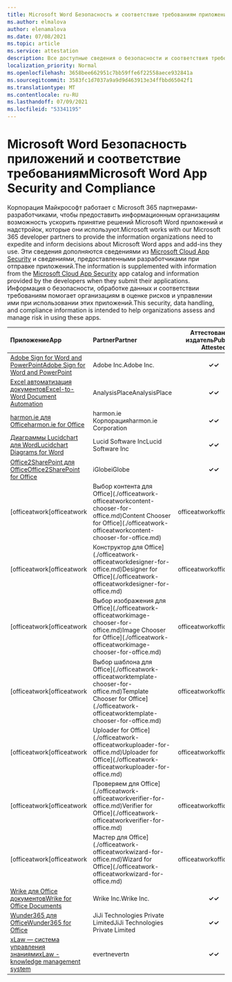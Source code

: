 ```yaml
---
title: Microsoft Word Безопасность и соответствие требованиям приложения — все приложения
ms.author: elmalova
author: elenamalova
ms.date: 07/08/2021
ms.topic: article
ms.service: attestation
description: Все доступные сведения о безопасности и соответствия требованиям для всех Microsoft Word приложений.
localization_priority: Normal
ms.openlocfilehash: 3658bee662951c7bb59ffe6f22558aece932841a
ms.sourcegitcommit: 3583fc1d7037a9a9d9d463913e34ffbbd65042f1
ms.translationtype: MT
ms.contentlocale: ru-RU
ms.lasthandoff: 07/09/2021
ms.locfileid: "53341195"
---
```

# <a name="microsoft-word-app-security-and-compliance"></a><span data-ttu-id="52b19-103">Microsoft Word Безопасность приложений и соответствие требованиям</span><span class="sxs-lookup"><span data-stu-id="52b19-103">Microsoft Word App Security and Compliance</span></span>

<span data-ttu-id="52b19-104">Корпорация Майкрософт работает с Microsoft 365 партнерами-разработчиками, чтобы предоставить информационным организациям возможность ускорить принятие решений Microsoft Word приложений и надстройок, которые они используют.</span><span class="sxs-lookup"><span data-stu-id="52b19-104">Microsoft works with our Microsoft 365 developer partners to provide the information organizations need to expedite and inform decisions about Microsoft Word apps and add-ins they use.</span></span> <span data-ttu-id="52b19-105">Эти сведения дополняются сведениями из [Microsoft Cloud App Security](https://www.microsoft.com/en-us/enterprise-mobility-security/cloud-app-security) и сведениями, предоставленными разработчиками при отправке приложений.</span><span class="sxs-lookup"><span data-stu-id="52b19-105">The information is supplemented with information from the [Microsoft Cloud App Security](https://www.microsoft.com/en-us/enterprise-mobility-security/cloud-app-security) app catalog and information provided by the developers when they submit their applications.</span></span> <span data-ttu-id="52b19-106">Информация о безопасности, обработке данных и соответствии требованиям помогает организациям в оценке рисков и управлении ими при использовании этих приложений.</span><span class="sxs-lookup"><span data-stu-id="52b19-106">This security, data handling, and compliance information is intended to help organizations assess and manage risk in using these apps.</span></span>

| <span data-ttu-id="52b19-107">**Приложение**</span><span class="sxs-lookup"><span data-stu-id="52b19-107">**App**</span></span> | <span data-ttu-id="52b19-108">**Partner**</span><span class="sxs-lookup"><span data-stu-id="52b19-108">**Partner**</span></span> | <span data-ttu-id="52b19-109">**Аттестованный издатель**</span><span class="sxs-lookup"><span data-stu-id="52b19-109">**Publisher Attested**</span></span> | <span data-ttu-id="52b19-110">**Сертифицировано**</span><span class="sxs-lookup"><span data-stu-id="52b19-110">**Certified**</span></span> |
|:--------|:------------|:----------------------:|:-------------:|
| [<span data-ttu-id="52b19-111">Adobe Sign for Word and PowerPoint</span><span class="sxs-lookup"><span data-stu-id="52b19-111">Adobe Sign for Word and PowerPoint</span></span>](./adobe-inc-sign-for-word-and-powerpoint.md) | <span data-ttu-id="52b19-112">Adobe Inc.</span><span class="sxs-lookup"><span data-stu-id="52b19-112">Adobe Inc.</span></span> | <span data-ttu-id="52b19-113">**✓**</span><span class="sxs-lookup"><span data-stu-id="52b19-113">**✓**</span></span> | <img alt="Certified application badge" src="../media/certified-badge.png" height="25" width="25" /> |
| [<span data-ttu-id="52b19-114">Excel автоматизация документов</span><span class="sxs-lookup"><span data-stu-id="52b19-114">Excel-to-Word Document Automation</span></span>](./analysisplace-excel-to-word-document-automation.md) | <span data-ttu-id="52b19-115">AnalysisPlace</span><span class="sxs-lookup"><span data-stu-id="52b19-115">AnalysisPlace</span></span> | <span data-ttu-id="52b19-116">**✓**</span><span class="sxs-lookup"><span data-stu-id="52b19-116">**✓**</span></span> |  |
| [<span data-ttu-id="52b19-117">harmon.ie для Office</span><span class="sxs-lookup"><span data-stu-id="52b19-117">harmon.ie for Office</span></span>](./harmonie-corporation-for-office.md) | <span data-ttu-id="52b19-118">harmon.ie Корпорация</span><span class="sxs-lookup"><span data-stu-id="52b19-118">harmon.ie Corporation</span></span> | <span data-ttu-id="52b19-119">**✓**</span><span class="sxs-lookup"><span data-stu-id="52b19-119">**✓**</span></span> |  |
| [<span data-ttu-id="52b19-120">Диаграммы Lucidchart для Word</span><span class="sxs-lookup"><span data-stu-id="52b19-120">Lucidchart Diagrams for Word</span></span>](./lucid-software-inc-lucidchart-diagrams-for-word.md) | <span data-ttu-id="52b19-121">Lucid Software Inc</span><span class="sxs-lookup"><span data-stu-id="52b19-121">Lucid Software Inc</span></span> | <span data-ttu-id="52b19-122">**✓**</span><span class="sxs-lookup"><span data-stu-id="52b19-122">**✓**</span></span> |  |
| [<span data-ttu-id="52b19-123">Office2SharePoint для Office</span><span class="sxs-lookup"><span data-stu-id="52b19-123">Office2SharePoint for Office</span></span>](./iglobe-office2sharepoint-for-office.md) | <span data-ttu-id="52b19-124">iGlobe</span><span class="sxs-lookup"><span data-stu-id="52b19-124">iGlobe</span></span> | <span data-ttu-id="52b19-125">**✓**</span><span class="sxs-lookup"><span data-stu-id="52b19-125">**✓**</span></span> | <img alt="Certified application badge" src="../media/certified-badge.png" height="25" width="25" /> |
| <span data-ttu-id="52b19-126">[officeatwork</span><span class="sxs-lookup"><span data-stu-id="52b19-126">[officeatwork</span></span> | <span data-ttu-id="52b19-127">Выбор контента для Office](./officeatwork-officeatworkcontent-chooser-for-office.md)</span><span class="sxs-lookup"><span data-stu-id="52b19-127">Content Chooser for Office](./officeatwork-officeatworkcontent-chooser-for-office.md)</span></span> | <span data-ttu-id="52b19-128">officeatwork</span><span class="sxs-lookup"><span data-stu-id="52b19-128">officeatwork</span></span> | <span data-ttu-id="52b19-129">**✓**</span><span class="sxs-lookup"><span data-stu-id="52b19-129">**✓**</span></span> | <img alt="Certified application badge" src="../media/certified-badge.png" height="25" width="25" /> |
| <span data-ttu-id="52b19-130">[officeatwork</span><span class="sxs-lookup"><span data-stu-id="52b19-130">[officeatwork</span></span> | <span data-ttu-id="52b19-131">Конструктор для Office](./officeatwork-officeatworkdesigner-for-office.md)</span><span class="sxs-lookup"><span data-stu-id="52b19-131">Designer for Office](./officeatwork-officeatworkdesigner-for-office.md)</span></span> | <span data-ttu-id="52b19-132">officeatwork</span><span class="sxs-lookup"><span data-stu-id="52b19-132">officeatwork</span></span> | <span data-ttu-id="52b19-133">**✓**</span><span class="sxs-lookup"><span data-stu-id="52b19-133">**✓**</span></span> | <img alt="Certified application badge" src="../media/certified-badge.png" height="25" width="25" /> |
| <span data-ttu-id="52b19-134">[officeatwork</span><span class="sxs-lookup"><span data-stu-id="52b19-134">[officeatwork</span></span> | <span data-ttu-id="52b19-135">Выбор изображения для Office](./officeatwork-officeatworkimage-chooser-for-office.md)</span><span class="sxs-lookup"><span data-stu-id="52b19-135">Image Chooser for Office](./officeatwork-officeatworkimage-chooser-for-office.md)</span></span> | <span data-ttu-id="52b19-136">officeatwork</span><span class="sxs-lookup"><span data-stu-id="52b19-136">officeatwork</span></span> | <span data-ttu-id="52b19-137">**✓**</span><span class="sxs-lookup"><span data-stu-id="52b19-137">**✓**</span></span> |  |
| <span data-ttu-id="52b19-138">[officeatwork</span><span class="sxs-lookup"><span data-stu-id="52b19-138">[officeatwork</span></span> | <span data-ttu-id="52b19-139">Выбор шаблона для Office](./officeatwork-officeatworktemplate-chooser-for-office.md)</span><span class="sxs-lookup"><span data-stu-id="52b19-139">Template Chooser for Office](./officeatwork-officeatworktemplate-chooser-for-office.md)</span></span> | <span data-ttu-id="52b19-140">officeatwork</span><span class="sxs-lookup"><span data-stu-id="52b19-140">officeatwork</span></span> | <span data-ttu-id="52b19-141">**✓**</span><span class="sxs-lookup"><span data-stu-id="52b19-141">**✓**</span></span> | <img alt="Certified application badge" src="../media/certified-badge.png" height="25" width="25" /> |
| <span data-ttu-id="52b19-142">[officeatwork</span><span class="sxs-lookup"><span data-stu-id="52b19-142">[officeatwork</span></span> | <span data-ttu-id="52b19-143">Uploader for Office](./officeatwork-officeatworkuploader-for-office.md)</span><span class="sxs-lookup"><span data-stu-id="52b19-143">Uploader for Office](./officeatwork-officeatworkuploader-for-office.md)</span></span> | <span data-ttu-id="52b19-144">officeatwork</span><span class="sxs-lookup"><span data-stu-id="52b19-144">officeatwork</span></span> | <span data-ttu-id="52b19-145">**✓**</span><span class="sxs-lookup"><span data-stu-id="52b19-145">**✓**</span></span> | <img alt="Certified application badge" src="../media/certified-badge.png" height="25" width="25" /> |
| <span data-ttu-id="52b19-146">[officeatwork</span><span class="sxs-lookup"><span data-stu-id="52b19-146">[officeatwork</span></span> | <span data-ttu-id="52b19-147">Проверяем для Office](./officeatwork-officeatworkverifier-for-office.md)</span><span class="sxs-lookup"><span data-stu-id="52b19-147">Verifier for Office](./officeatwork-officeatworkverifier-for-office.md)</span></span> | <span data-ttu-id="52b19-148">officeatwork</span><span class="sxs-lookup"><span data-stu-id="52b19-148">officeatwork</span></span> | <span data-ttu-id="52b19-149">**✓**</span><span class="sxs-lookup"><span data-stu-id="52b19-149">**✓**</span></span> | <img alt="Certified application badge" src="../media/certified-badge.png" height="25" width="25" /> |
| <span data-ttu-id="52b19-150">[officeatwork</span><span class="sxs-lookup"><span data-stu-id="52b19-150">[officeatwork</span></span> | <span data-ttu-id="52b19-151">Мастер для Office](./officeatwork-officeatworkwizard-for-office.md)</span><span class="sxs-lookup"><span data-stu-id="52b19-151">Wizard for Office](./officeatwork-officeatworkwizard-for-office.md)</span></span> | <span data-ttu-id="52b19-152">officeatwork</span><span class="sxs-lookup"><span data-stu-id="52b19-152">officeatwork</span></span> | <span data-ttu-id="52b19-153">**✓**</span><span class="sxs-lookup"><span data-stu-id="52b19-153">**✓**</span></span> | <img alt="Certified application badge" src="../media/certified-badge.png" height="25" width="25" /> |
| [<span data-ttu-id="52b19-154">Wrike для Office документов</span><span class="sxs-lookup"><span data-stu-id="52b19-154">Wrike for Office Documents</span></span>](./wrike-inc-for-office-documents.md) | <span data-ttu-id="52b19-155">Wrike Inc.</span><span class="sxs-lookup"><span data-stu-id="52b19-155">Wrike Inc.</span></span> | <span data-ttu-id="52b19-156">**✓**</span><span class="sxs-lookup"><span data-stu-id="52b19-156">**✓**</span></span> | <img alt="Certified application badge" src="../media/certified-badge.png" height="25" width="25" /> |
| [<span data-ttu-id="52b19-157">Wunder365 для Office</span><span class="sxs-lookup"><span data-stu-id="52b19-157">Wunder365 for Office</span></span>](./jiji-technologies-private-limited-wunder365-for-office.md) | <span data-ttu-id="52b19-158">JiJi Technologies Private Limited</span><span class="sxs-lookup"><span data-stu-id="52b19-158">JiJi Technologies Private Limited</span></span> | <span data-ttu-id="52b19-159">**✓**</span><span class="sxs-lookup"><span data-stu-id="52b19-159">**✓**</span></span> |  |
| [<span data-ttu-id="52b19-160">xLaw — система управления знаниями</span><span class="sxs-lookup"><span data-stu-id="52b19-160">xLaw - knowledge management system</span></span>](./evertn-xlaw-knowledge-management-system.md) | <span data-ttu-id="52b19-161">evertn</span><span class="sxs-lookup"><span data-stu-id="52b19-161">evertn</span></span> | <span data-ttu-id="52b19-162">**✓**</span><span class="sxs-lookup"><span data-stu-id="52b19-162">**✓**</span></span> |  |
